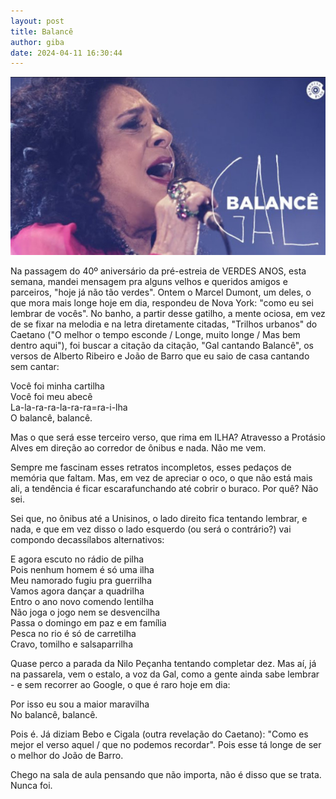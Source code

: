```yaml
---
layout: post
title: Balancê
author: giba
date: 2024-04-11 16:30:44
---
```

![](/uploads/balance.jpg)

Na passagem do 40º aniversário da pré-estreia de VERDES ANOS, esta semana, mandei mensagem pra alguns velhos e queridos amigos e parceiros, "hoje já não tão verdes". Ontem o Marcel Dumont, um deles, o que mora mais longe hoje em dia, respondeu de Nova York: "como eu sei lembrar de vocês". No banho, a partir desse gatilho, a mente ociosa, em vez de se fixar na melodia e na letra diretamente citadas, "Trilhos urbanos" do Caetano ("O melhor o tempo esconde / Longe, muito longe / Mas bem dentro aqui"), foi buscar a citação da citação, "Gal cantando Balancê", os versos de Alberto Ribeiro e João de Barro que eu saio de casa cantando sem cantar:

Você foi minha cartilha\
Você foi meu abecê\
La-la-ra-ra-la-ra-ra=ra-i-lha\
O balancê, balancê.

Mas o que será esse terceiro verso, que rima em ILHA? Atravesso a Protásio Alves em direção ao corredor de ônibus e nada. Não me vem.

Sempre me fascinam esses retratos incompletos, esses pedaços de memória que faltam. Mas, em vez de apreciar o oco, o que não está mais ali, a tendência é ficar escarafunchando até cobrir o buraco. Por quê? Não sei.

Sei que, no ônibus até a Unisinos, o lado direito fica tentando lembrar, e nada, e que em vez disso o lado esquerdo (ou será o contrário?) vai compondo decassílabos alternativos:

E agora escuto no rádio de pilha\
Pois nenhum homem é só uma ilha\
Meu namorado fugiu pra guerrilha\
Vamos agora dançar a quadrilha\
Entro o ano novo comendo lentilha\
Não joga o jogo nem se desvencilha\
Passa o domingo em paz e em família\
Pesca no rio é só de carretilha\
Cravo, tomilho e salsaparrilha

Quase perco a parada da Nilo Peçanha tentando completar dez. Mas aí, já na passarela, vem o estalo, a voz da Gal, como a gente ainda sabe lembrar - e sem recorrer ao Google, o que é raro hoje em dia:

Por isso eu sou a maior maravilha\
No balancê, balancê.

Pois é. Já diziam Bebo e Cigala (outra revelação do Caetano): "Como es mejor el verso aquel / que no podemos recordar". Pois esse tá longe de ser o melhor do João de Barro.

Chego na sala de aula pensando que não importa, não é disso que se trata. Nunca foi.